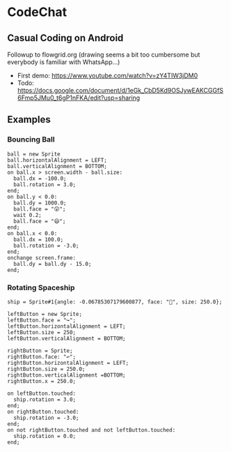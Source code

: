 # CodeChat

## Casual Coding on Android

Followup to flowgrid.org (drawing seems a bit too cumbersome but everybody is familiar with WhatsApp...) 

  * First demo: https://www.youtube.com/watch?v=zY4TIW3jDM0
  * Todo: https://docs.google.com/document/d/1eGk_CbD5Kd9OSJywEAKCGGfS6Fmp5JMu0_t6gP1nFKA/edit?usp=sharing

## Examples

### Bouncing Ball

    ball = new Sprite
    ball.horizontalAlignment = LEFT;
    ball.verticalAlignment = BOTTOM;
    on ball.x > screen.width - ball.size:
      ball.dx = -100.0;
      ball.rotation = 3.0;
    end;
    on ball.y < 0.0:
      ball.dy = 1000.0;
      ball.face = "😲";
      wait 0.2;
      ball.face = "😄";
    end;
    on ball.x < 0.0:
      ball.dx = 100.0;
      ball.rotation = -3.0;
    end;
    onchange screen.frame:
      ball.dy = ball.dy - 15.0;
    end;

### Rotating Spaceship

    ship = Sprite#1{angle: -0.06785307179600877, face: "🚀", size: 250.0};

    leftButton = new Sprite;
    leftButton.face = "↪️";
    leftButton.horizontalAlignment = LEFT;
    leftButton.size = 250;
    leftButton.verticalAlignment = BOTTOM;

    rightButton = Sprite;
    rightButton.face: "↩️";
    rightButton.horizontalAlignment = LEFT;
    rightButton.size = 250.0;
    rightButton.verticalAlignment =BOTTOM;
    rightButton.x = 250.0;

    on leftButton.touched:
      ship.rotation = 3.0;
    end;
    on rightButton.touched:
      ship.rotation = -3.0;
    end;
    on not rightButton.touched and not leftButton.touched:
      ship.rotation = 0.0;
    end;
